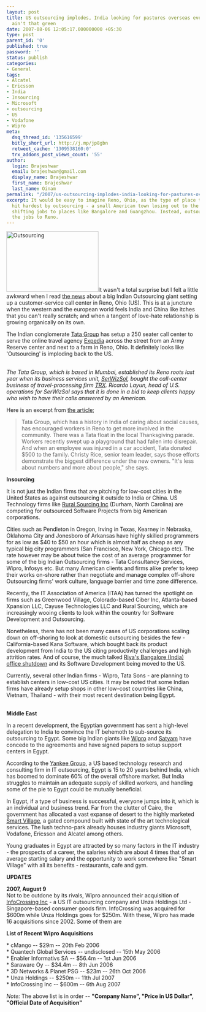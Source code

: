 ```yaml
---
layout: post
title: US outsourcing implodes, India looking for pastures overseas even though it
  ain't that green
date: 2007-08-06 12:05:17.000000000 +05:30
type: post
parent_id: '0'
published: true
password: ''
status: publish
categories:
- General
tags:
- Alcatel
- Ericsson
- India
- Insourcing
- Microsoft
- outsourcing
- US
- Vodafone
- Wipro
meta:
  dsq_thread_id: '135616599'
  bitly_short_url: http://j.mp/jp8gbn
  retweet_cache: '1309538160:0'
  trx_addons_post_views_count: '55'
author:
  login: Brajeshwar
  email: brajeshwar@gmail.com
  display_name: Brajeshwar
  first_name: Brajeshwar
  last_name: Oinam
permalink: "/2007/us-outsourcing-implodes-india-looking-for-pastures-overseas-even-though-it-aint-that-green/"
excerpt: It would be easy to imagine Reno, Ohio, as the type of place that would be
  hit hardest by outsourcing - a small American town losing out to the invisible hand
  shifting jobs to places like Bangalore and Guangzhou. Instead, outsourcing is bringing
  the jobs to Reno.
---
```

<p><a href="http://media.brajeshwar.com/i/business/outsourcing.jpg"><img src="{{ site.baseurl }}/assets/2007/08/outsourcing.jpg" alt="Outsourcing" style="width: 240px; height: 158px; border: 0 none;" /></a>It wasn't a total surprise but I felt a little awkward when I read <a href="http://money.cnn.com/magazines/fortune/fortune_archive/2007/08/06/100141303/">the news</a> about a big Indian Outsourcing giant setting up a customer-service call center in Reno, Ohio (US). This is at a juncture when the western and the european world feels India and China like itches that you can't really scratch; and when a tangent of love-hate relationship is growing organically on its own.</p>
<p>The Indian conglomerate <a href="http://www.tata.com/">Tata Group</a> has setup a 250 seater call center to serve the online travel agency <a href="http://www.expedia.com/">Expedia</a> across the street from an Army Reserve center and next to a farm in Reno, Ohio. It definitely looks like 'Outsourcing' is imploding back to the US.</p>
<p><!--more--><!-- adman --><br />
<em>The Tata Group, which is based in Mumbai, established its Reno roots last year when its business services unit, <a href="http://www.serwizsol.com/">SerWizSol</a>, bought the call-center business of travel-processing firm <a href="http://www.trx.com/">TRX</a>. Ricardo Layun, head of U.S. operations for SerWizSol says that it is done in a bid to keep clients happy who wish to have their calls answered by an American.</em></p>
<p>Here is an excerpt from <a href="http://money.cnn.com/magazines/fortune/fortune_archive/2007/08/06/100141303/">the article</a>;</p>
<blockquote><p>Tata Group, which has a history in India of caring about social causes, has encouraged workers in Reno to get more involved in the community. There was a Tata float in the local Thanksgiving parade. Workers recently swept up a playground that had fallen into disrepair. And when an employee was injured in a car accident, Tata donated $500 to the family. Christy Rice, senior team leader, says those efforts demonstrate the biggest difference under the new owners. "It's less about numbers and more about people," she says.</p></blockquote>
<p><strong>Insourcing</strong></p>
<p>It is not just the Indian firms that are pitching for low-cost cities in the United States as against outsourcing it outside to India or China. US Technology firms like <a href="http://www.ruralsource.com/">Rural Sourcing Inc</a> (Durham, North Carolina) are competing for outsourced Software Projects from big American corporations.</p>
<p>Cities such as Pendleton in Oregon, Irving in Texas, Kearney in Nebraska, Oklahoma City and Jonesboro of Arkansas have highly skilled programmers for as low as $40 to $50 an hour which is almost half as cheap as any typical big city programmers (San Francisco, New York, Chicago etc). The rate however may be about twice the cost of an average programmer for some of the big Indian Outsourcing firms - Tata Consultancy Services, Wipro, Infosys etc. But many American clients and firms alike prefer to keep their works on-shore rather than negotiate and manage complex off-shore Outsourcing firms' work culture, language barrier and time zone difference.</p>
<p>Recently, the IT Association of America (ITAA) has turned the spotlight on firms such as Greenwood Village, Colorado-based Ciber Inc, Atlanta-based Xpansion LLC, Cayuse Technologies LLC and Rural Sourcing, which are increasingly wooing clients to look within the country for Software Development and Outsourcing.</p>
<p>Nonetheless, there has not been many cases of US corporations scaling down on off-shoring to look at domestic outsourcing besides the few - California-based Kana Software, which bought back its product development from India to the US citing productivity challenges and high attrition rates. And of course, the much talked <a href="http://www.brajeshwar.com/2007/indian-tech-no-longer-for-startups-that-does-sophisticated-technology/">Riya's Bangalore (India) office shutdown</a> and its Software Development being moved to the US.</p>
<p>Currently, several other Indian firms - Wipro, Tata Sons - are planning to establish centers in low-cost US cities. It may be noted that some Indian firms have already setup shops in other low-cost countries like China, Vietnam, Thailand - with their most recent destination being Egypt.</p>
<p><!-- adman --><br />
<strong>Middle East</strong></p>
<p>In a recent development, the Egyptian government has sent a high-level delegation to India to convince the IT behemoth to sub-source its outsourcing to Egypt. Some big Indian giants like <a href="http://www.wipro.com/">Wipro</a> and <a href="http://www.satyam.com/">Satyam</a> have concede to the agreements and have signed papers to setup support centers in Egypt.</p>
<p>According to the <a href="http://www.yankeegroup.com/">Yankee Group</a>, a US based technology research and consulting firm in IT outsourcing, Egypt is 15 to 20 years behind India, which has boomed to dominate 60% of the overall offshore market. But India struggles to maintain an adequate supply of skilled workers, and handling some of the pie to Egypt could be mutually beneficial.</p>
<p>In Egypt, if a type of business is successful, everyone jumps into it, which is an individual and business trend. Far from the clutter of Cairo, the government has allocated a vast expanse of desert to the highly marketed <a href="http://www.smart-villages.com/">Smart Village</a>, a gated compound built with state of the art technological services. The lush techno-park already houses industry giants Microsoft, Vodafone, Ericsson and Alcatel among others.</p>
<p>Young graduates in Egypt are attracted by so many factors in the IT industry - the prospects of a career, the salaries which are about 4 times that of an average starting salary and the opportunity to work somewhere like "Smart Village" with all its benefits - restaurants, cafe and gym.</p>
<p><strong>UPDATES</strong></p>
<p><strong>2007, August 9</strong><br />
Not to be outdone by its rivals, Wipro announced their acquisition of <a href="http://www.infocrossing.com/">InfoCrossing Inc</a> - a US IT outsourcing company and Unza Holdings Ltd - Singapore-based consumer goods firm. InfoCrossing was acquired for $600m while Unza Holdings goes for $250m. With these, Wipro has made 16 acquisitions since 2002. Some of them are</p>
<p><strong>List of Recent Wipro Acquisitions</strong></p>
<p>* cMango -- $29m -- 20th Feb 2006<br />
* Quantech Global Services -- undisclosed -- 15th May 2006<br />
* Enabler Informativs SA -- $56.4m -- 1st Jun 2006<br />
* Saraware Oy -- $34.4m -- 8th Jun 2006<br />
* 3D Networks & Planet PSG -- $23m -- 26th Oct 2006<br />
* Unza Holdings -- $250m -- 11th Jul 2007<br />
* InfoCrossing Inc -- $600m -- 6th Aug 2007</p>
<p><em>Note:</em> The above list is in order  --  <strong>"Company Name", "Price in US Dollar", "Official Date of Acquisition"</strong></p>
